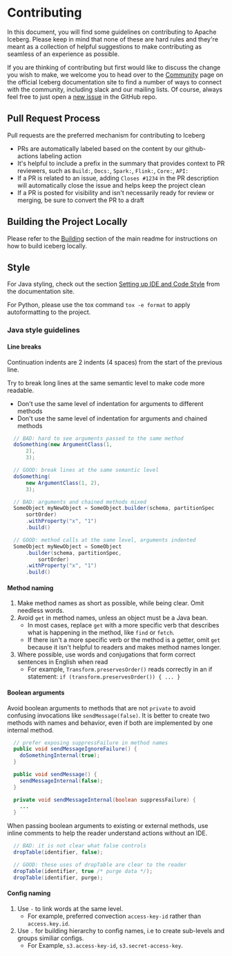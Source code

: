 <!--
  - Licensed to the Apache Software Foundation (ASF) under one
  - or more contributor license agreements.  See the NOTICE file
  - distributed with this work for additional information
  - regarding copyright ownership.  The ASF licenses this file
  - to you under the Apache License, Version 2.0 (the
  - "License"); you may not use this file except in compliance
  - with the License.  You may obtain a copy of the License at
  -
  -   http://www.apache.org/licenses/LICENSE-2.0
  -
  - Unless required by applicable law or agreed to in writing,
  - software distributed under the License is distributed on an
  - "AS IS" BASIS, WITHOUT WARRANTIES OR CONDITIONS OF ANY
  - KIND, either express or implied.  See the License for the
  - specific language governing permissions and limitations
  - under the License.
  -->

# Contributing

In this document, you will find some guidelines on contributing to Apache Iceberg. Please keep in mind that none of
these are hard rules and they're meant as a collection of helpful suggestions to make contributing as seamless of an
experience as possible.

If you are thinking of contributing but first would like to discuss the change you wish to make, we welcome you to
head over to the [Community](https://iceberg.apache.org/community/) page on the official Iceberg documentation site
to find a number of ways to connect with the community, including slack and our mailing lists. Of course, always feel
free to just open a [new issue](https://github.com/apache/iceberg/issues/new) in the GitHub repo.

## Pull Request Process

Pull requests are the preferred mechanism for contributing to Iceberg
* PRs are automatically labeled based on the content by our github-actions labeling action
* It's helpful to include a prefix in the summary that provides context to PR reviewers, such as `Build:`, `Docs:`, `Spark:`, `Flink:`, `Core:`, `API:`
* If a PR is related to an issue, adding `Closes #1234` in the PR description will automatically close the issue and helps keep the project clean
* If a PR is posted for visibility and isn't necessarily ready for review or merging, be sure to convert the PR to a draft

## Building the Project Locally

Please refer to the [Building](https://github.com/apache/iceberg#building) section of the main readme for instructions
on how to build iceberg locally.

## Style

For Java styling, check out the section
[Setting up IDE and Code Style](https://iceberg.apache.org/community/#setting-up-ide-and-code-style) from the
documentation site.

For Python, please use the tox command `tox -e format` to apply autoformatting to the project.

### Java style guidelines

#### Line breaks

Continuation indents are 2 indents (4 spaces) from the start of the previous line.

Try to break long lines at the same semantic level to make code more readable.
* Don't use the same level of indentation for arguments to different methods
* Don't use the same level of indentation for arguments and chained methods

```java
  // BAD: hard to see arguments passed to the same method
  doSomething(new ArgumentClass(1,
      2),
      3);

  // GOOD: break lines at the same semantic level
  doSomething(
      new ArgumentClass(1, 2),
      3);

  // BAD: arguments and chained methods mixed
  SomeObject myNewObject = SomeObject.builder(schema, partitionSpec
      sortOrder)
      .withProperty("x", "1")
      .build()

  // GOOD: method calls at the same level, arguments indented
  SomeObject myNewObject = SomeObject
      .builder(schema, partitionSpec,
          sortOrder)
      .withProperty("x", "1")
      .build()
```

#### Method naming

1. Make method names as short as possible, while being clear. Omit needless words.
2. Avoid `get` in method names, unless an object must be a Java bean.
    * In most cases, replace `get` with a more specific verb that describes what is happening in the method, like `find` or `fetch`.
    * If there isn't a more specific verb or the method is a getter, omit `get` because it isn't helpful to readers and makes method names longer.
3. Where possible, use words and conjugations that form correct sentences in English when read
    * For example, `Transform.preservesOrder()` reads correctly in an if statement: `if (transform.preservesOrder()) { ... }`

#### Boolean arguments

Avoid boolean arguments to methods that are not `private` to avoid confusing invocations like `sendMessage(false)`. It is better to create two methods with names and behavior, even if both are implemented by one internal method.

```java
  // prefer exposing suppressFailure in method names
  public void sendMessageIgnoreFailure() {
    doSomethingInternal(true);
  }

  public void sendMessage() {
    sendMessageInternal(false);
  }

  private void sendMessageInternal(boolean suppressFailure) {
    ...
  }
```

When passing boolean arguments to existing or external methods, use inline comments to help the reader understand actions without an IDE.

```java
  // BAD: it is not clear what false controls
  dropTable(identifier, false);

  // GOOD: these uses of dropTable are clear to the reader
  dropTable(identifier, true /* purge data */);
  dropTable(identifier, purge);
```
#### Config naming
1. Use `-` to link words at the same level.
    * For example, preferred convection `access-key-id` rather than `access.key.id`.
2. Use `.` for building hierarchy to config names, i.e to create sub-levels and groups similiar configs.
    * For Example, `s3.access-key-id`, `s3.secret-access-key`. 
